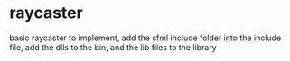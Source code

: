 # raycaster

basic raycaster
to implement, add the sfml include folder into the include file, add the dlls to the bin, and the lib files to the library
